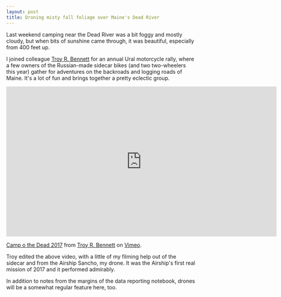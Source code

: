 ```yaml
---
layout: post
title: Droning misty fall foliage over Maine's Dead River
---
```


Last weekend camping near the Dead River was a bit foggy and mostly cloudy, but when bits of sunshine came through, it was beautiful, especially from 400 feet up. 

I joined colleague [Troy R. Bennett](http://mysteryjig.com) for an annual Ural motorcycle rally, where a few owners of the Russian-made sidecar bikes (and two two-wheelers this year) gather for adventures on the backroads and logging roads of Maine. It's a lot of fun and brings together a pretty eclectic group. 

<iframe src="https://player.vimeo.com/video/237642183" width="720" height="400" frameborder="0" webkitallowfullscreen mozallowfullscreen allowfullscreen></iframe>
<p><a href="https://vimeo.com/237642183">Camp o the Dead 2017</a> from <a href="https://vimeo.com/user11806700">Troy R. Bennett</a> on <a href="https://vimeo.com">Vimeo</a>.</p>

Troy edited the above video, with a little of my filming help out of the sidecar and from the Airship Sancho, my drone. It was the Airship's first real mission of 2017 and it performed admirably. 

In addition to notes from the margins of the data reporting notebook, drones will be a somewhat regular feature here, too.